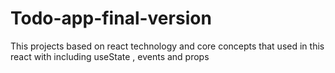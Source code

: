 # Todo-app-final-version
This projects based on react technology and core concepts that used in this react with including useState , events and props
